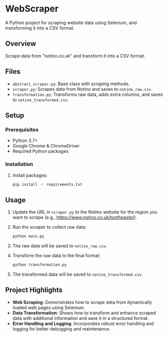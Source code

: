 # WebScraper
A Python project for scraping website data using Selenium, and transforming it into a CSV format.

## Overview

Scrape data from "notino.co.uk" and transform it into a CSV format.

## Files

- `abstract_scraper.py`: Base class with scraping methods.
- `scraper.py`: Scrapes data from Notino and saves to `notino_raw.csv`.
- `transformation.py`: Transforms raw data, adds extra columns, and saves to `notino_transformed.csv`.

## Setup

### Prerequisites

- Python 3.7+
- Google Chrome & ChromeDriver
- Required Python packages

### Installation

1. Install packages:
    ```sh
    pip install -r requirements.txt
    ```

## Usage

1. Update the URL in `scraper.py` to the Notino website for the region you want to scrape (e.g., https://www.notino.co.uk/toothpaste/).

2. Run the scraper to collect raw data:
    ```sh
    python main.py
    ```

3. The raw data will be saved to `notino_raw.csv`.

4. Transform the raw data to the final format:
    ```sh
    python transformation.py
    ```

5. The transformed data will be saved to `notino_transformed.csv`.
## Project Highlights

- **Web Scraping**: Demonstrates how to scrape data from dynamically loaded web pages using Selenium.
- **Data Transformation**: Shows how to transform and enhance scraped data with additional information and save it in a structured format.
- **Error Handling and Logging**: Incorporates robust error handling and logging for better debugging and maintenance.
